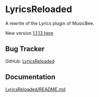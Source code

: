 LyricsReloaded
==============

A rewrite of the Lyrics plugin of MusicBee.

New version [1.1.13 here](https://github.com/mbfrankz/LyricsReloaded/releases/tag/1.1.13/)

Bug Tracker
-----------
GitHub: [LyricsReloaded](https://github.com/mbfrankz/LyricsReloaded/issues)

Documentation
-------------
[LyricsReloaded/README.md](LyricsReloaded/README.md)
